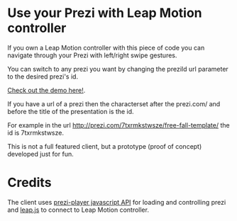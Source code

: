 Use your Prezi with Leap Motion controller
==========================================

If you own a Leap Motion controller with this piece of code you can navigate through your Prezi with left/right swipe gestures.

You can switch to any prezi you want by changing the preziId url parameter to the desired prezi's id.

[Check out the demo here!](http://rawgithub.com/kutpet/PreziWithLeapMotion/master/index.html?preziId=7txrmkstwsze).

If you have a url of a prezi then the characterset after the prezi.com/ and before the title of the presentation is the id. 

For example in the url http://prezi.com/7txrmkstwsze/free-fall-template/ the id is 7txrmkstwsze.

This is not a full featured client, but a prototype (proof of concept) developed just for fun.


Credits
========

The client uses [prezi-player javascript API](http://prezi.github.io/prezi-player/lib/PreziPlayer/) for loading and controlling prezi and [leap.js](http://js.leapmotion.com/) to connect to Leap Motion controller. 


